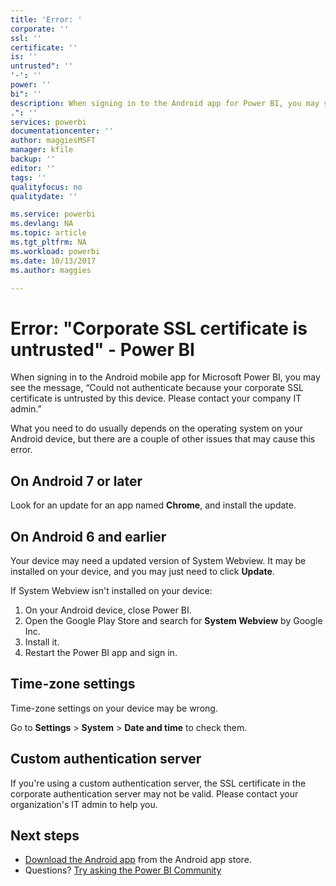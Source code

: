 ```yaml
---
title: 'Error: '
corporate: ''
ssl: ''
certificate: ''
is: ''
untrusted": ''
'-': ''
power: ''
bi": ''
description: When signing in to the Android app for Power BI, you may see the message, “Could not authenticate because your corporate SSL certificate is untrusted
.": ''
services: powerbi
documentationcenter: ''
author: maggiesMSFT
manager: kfile
backup: ''
editor: ''
tags: ''
qualityfocus: no
qualitydate: ''

ms.service: powerbi
ms.devlang: NA
ms.topic: article
ms.tgt_pltfrm: NA
ms.workload: powerbi
ms.date: 10/13/2017
ms.author: maggies

---
```

# Error: "Corporate SSL certificate is untrusted" - Power BI
When signing in to the Android mobile app for Microsoft Power BI, you may see the message, “Could not authenticate because your corporate SSL certificate is untrusted by this device. Please contact your company IT admin.” 

What you need to do usually depends on the operating system on your Android device, but there are a couple of other issues that may cause this error.

## On Android 7 or later
Look for an update for an app named **Chrome**, and install the update.

## On Android 6 and earlier
Your device may need a updated version of System Webview. It may be installed on your device, and you may just need to click **Update**.

If System Webview isn't installed on your device:

1. On your Android device, close Power BI.
2. Open the Google Play Store and search for **System Webview** by Google Inc.
3. Install it.
4. Restart the Power BI app and sign in.

## Time-zone settings
Time-zone settings on your device may be wrong. 

Go to **Settings** > **System** > **Date and time** to check them.

## Custom authentication server
If you're using a custom authentication server, the SSL certificate in the corporate authentication server may not be valid. Please contact your organization's IT admin to help you.

## Next steps
* [Download the Android app](http://go.microsoft.com/fwlink/?LinkID=544867) from the Android app store.
* Questions? [Try asking the Power BI Community](http://community.powerbi.com/)

